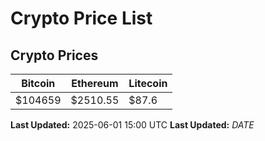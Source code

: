 # Crypto Price List

## Crypto Prices
| Bitcoin | Ethereum | Litecoin |
| ------- | -------- | -------- |
| $104659 | $2510.55 | $87.6 |
**Last Updated:** 2025-06-01 15:00 UTC
**Last Updated:** $DATE$
